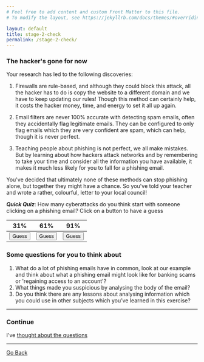 ```yaml
---
# Feel free to add content and custom Front Matter to this file.
# To modify the layout, see https://jekyllrb.com/docs/themes/#overriding-theme-defaults

layout: default
title: stage-2-check
permalink: /stage-2-check/
---
```


### The hacker's gone for now

Your research has led to the following discoveries: 

1. Firewalls are rule-based, and although they could block this attack, all the hacker has to do is copy the website to a different domain and we have to keep updating our rules! Though this method can certainly help, it costs the hacker money, time, and energy to set it all up again.

2. Email filters are never 100% accurate with detecting spam emails, often they accidentally flag legitimate emails. They can be configured to only flag emails which they are very confident are spam, which can help, though it is never perfect. 

3. Teaching people about phishing is not perfect, we all make mistakes. But by learning about how hackers attack networks and by remembering to take your time and consider all the information you have available, it makes it much less likely for you to fall for a phishing email.

You've decided that ultimately none of these methods can stop phishing alone, but together they might have a chance. So you've told your teacher and wrote a rather, colourful, letter to your local council!

***Quick Quiz***:
    How many cyberattacks do you think start with someone clicking on a phishing email? Click on a button to have a guess

| 31% | 61% | 91% | 
| ----------- | ----------- | ----------- |
| <input onclick="change(31)" type="button" value="Guess" id="myButton1"> | <input onclick="change(61)" type="button" value="Guess" id="myButton2"> | <input onclick="change(91)" type="button" value="Guess" id="myButton3"> |

<p id="answer"></p>

<script>
function change(number) {
  if (number != 91) {
    document.getElementById("answer").innerText = String(number) + "\% is incorrect, try again!"
  } else {
    document.getElementById("answer").innerText = String(number) + "\% Correct! 91\% of cyber attacks start with a phishing email"
  }
  
}
</script>

### Some questions for you to think about

1. What do a lot of phishing emails have in common, look at our example and think about what a phishing email might look like for banking scams or 'regaining access to an account'?
2. What things made you suspicious by analysing the body of the email?
3. Do you think there are any lessons about analysing information which you could use in other subjects which you’ve learned in this exercise?

---
### Continue
I've [thought about the questions](../../CITC/stage-2)

---

[Go Back](../../CITC/)